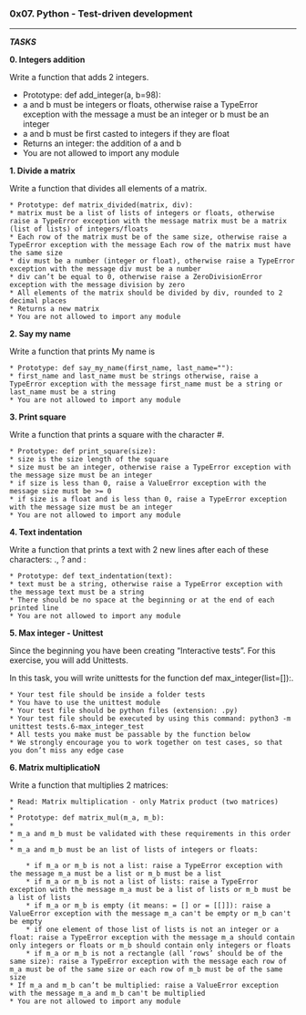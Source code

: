 ### 0x07. Python - Test-driven development

---

**_TASKS_**

**0. Integers addition**

Write a function that adds 2 integers.

- Prototype: def add_integer(a, b=98):
- a and b must be integers or floats, otherwise raise a TypeError exception with the message a must be an integer or b must be an integer
- a and b must be first casted to integers if they are float
- Returns an integer: the addition of a and b
- You are not allowed to import any module

**1. Divide a matrix**

Write a function that divides all elements of a matrix.

    * Prototype: def matrix_divided(matrix, div):
    * matrix must be a list of lists of integers or floats, otherwise raise a TypeError exception with the message matrix must be a matrix (list of lists) of integers/floats
    * Each row of the matrix must be of the same size, otherwise raise a TypeError exception with the message Each row of the matrix must have the same size
    * div must be a number (integer or float), otherwise raise a TypeError exception with the message div must be a number
    * div can’t be equal to 0, otherwise raise a ZeroDivisionError exception with the message division by zero
    * All elements of the matrix should be divided by div, rounded to 2 decimal places
    * Returns a new matrix
    * You are not allowed to import any module

**2. Say my name**

Write a function that prints My name is <first name> <last name>

    * Prototype: def say_my_name(first_name, last_name=""):
    * first_name and last_name must be strings otherwise, raise a TypeError exception with the message first_name must be a string or last_name must be a string
    * You are not allowed to import any module

**3. Print square**

Write a function that prints a square with the character #.

    * Prototype: def print_square(size):
    * size is the size length of the square
    * size must be an integer, otherwise raise a TypeError exception with the message size must be an integer
    * if size is less than 0, raise a ValueError exception with the message size must be >= 0
    * if size is a float and is less than 0, raise a TypeError exception with the message size must be an integer
    * You are not allowed to import any module

**4. Text indentation**

Write a function that prints a text with 2 new lines after each of these characters: ., ? and :

    * Prototype: def text_indentation(text):
    * text must be a string, otherwise raise a TypeError exception with the message text must be a string
    * There should be no space at the beginning or at the end of each printed line
    * You are not allowed to import any module

**5. Max integer - Unittest**

Since the beginning you have been creating “Interactive tests”. For this exercise, you will add Unittests.

In this task, you will write unittests for the function def max_integer(list=[]):.

    * Your test file should be inside a folder tests
    * You have to use the unittest module
    * Your test file should be python files (extension: .py)
    * Your test file should be executed by using this command: python3 -m unittest tests.6-max_integer_test
    * All tests you make must be passable by the function below
    * We strongly encourage you to work together on test cases, so that you don’t miss any edge case

**6. Matrix multiplicatioN**

Write a function that multiplies 2 matrices:

    * Read: Matrix multiplication - only Matrix product (two matrices)
    *
    * Prototype: def matrix_mul(m_a, m_b):
    *
    * m_a and m_b must be validated with these requirements in this order
    *
    * m_a and m_b must be an list of lists of integers or floats:

        * if m_a or m_b is not a list: raise a TypeError exception with the message m_a must be a list or m_b must be a list
        * if m_a or m_b is not a list of lists: raise a TypeError exception with the message m_a must be a list of lists or m_b must be a list of lists
        * if m_a or m_b is empty (it means: = [] or = [[]]): raise a ValueError exception with the message m_a can't be empty or m_b can't be empty
        * if one element of those list of lists is not an integer or a float: raise a TypeError exception with the message m_a should contain only integers or floats or m_b should contain only integers or floats
        * if m_a or m_b is not a rectangle (all ‘rows’ should be of the same size): raise a TypeError exception with the message each row of m_a must be of the same size or each row of m_b must be of the same size
    * If m_a and m_b can’t be multiplied: raise a ValueError exception with the message m_a and m_b can't be multiplied
    * You are not allowed to import any module
